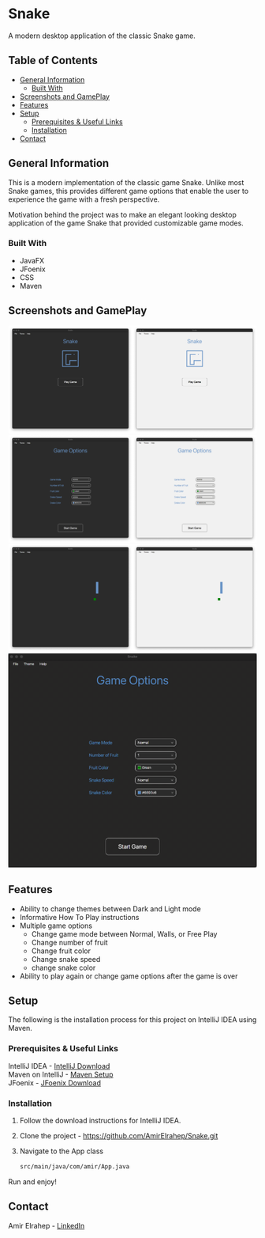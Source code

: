 # Snake

A modern desktop application of the classic Snake game.

## Table of Contents

* [General Information](#general-information)
    * [Built With](#built-with)
* [Screenshots and GamePlay](#screenshots-and-GamePlay)
* [Features](#features)
* [Setup](#setup)
    * [Prerequisites & Useful Links](#prerequisites--useful-links)
    * [Installation](#installation)
* [Contact](#contact)

## General Information

This is a modern implementation of the classic game Snake. Unlike most Snake games, this provides different game options
that enable the user to experience the game with a fresh perspective.

Motivation behind the project was to make an elegant looking desktop application of the game Snake that provided
customizable game modes.

### Built With

* JavaFX
* JFoenix
* CSS
* Maven

## Screenshots and GamePlay

![Start Pane](src/main/resources/com/amir/images/README%20images/start_pane.png)  
![Start Pane](src/main/resources/com/amir/images/README%20images/options_pane.png)  
![Start Pane](src/main/resources/com/amir/images/README%20images/game_pane_play.png)  
![Start Pane](src/main/resources/com/amir/images/README%20images/game_play_dark.gif)  

## Features

* Ability to change themes between Dark and Light mode
* Informative How To Play instructions
* Multiple game options
    * Change game mode between Normal, Walls, or Free Play
    * Change number of fruit
    * Change fruit color
    * Change snake speed
    * change snake color
* Ability to play again or change game options after the game is over

## Setup

The following is the installation process for this project on IntelliJ IDEA using Maven.

### Prerequisites & Useful Links

IntelliJ IDEA - [IntelliJ Download](https://www.jetbrains.com/idea/download/#section=mac)  
Maven on IntelliJ - [Maven Setup](https://www.jetbrains.com/help/idea/maven-support.html#maven_import_project_start)  
JFoenix - [JFoenix Download](https://github.com/jfoenixadmin/JFoenix)

### Installation

1. Follow the download instructions for IntelliJ IDEA.
2. Clone the project - https://github.com/AmirElrahep/Snake.git
3. Navigate to the App class

   ```sh
   src/main/java/com/amir/App.java  
   ```

Run and enjoy!

## Contact

Amir Elrahep - [LinkedIn](https://www.linkedin.com/in/amir-elrahep-4141a1154/)
